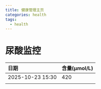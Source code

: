 ```yaml
---
title: 健康管理主页
categories: health
tags:
  - health
---
```


# 尿酸监控
| 日期             | 含量(μmol/L) |
|:-----------------|:-------------|
| 2025-10-23 15:30 | 420          |
|                  |              |

